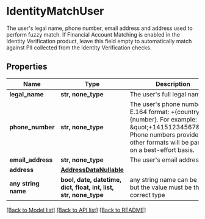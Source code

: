 # IdentityMatchUser

The user's legal name, phone number, email address and address used to perform fuzzy match. If Financial Account Matching is enabled in the Identity Verification product, leave this field empty to automatically match against PII collected from the Identity Verification checks.

## Properties
Name | Type | Description | Notes
------------ | ------------- | ------------- | -------------
**legal_name** | **str, none_type** | The user&#39;s full legal name. | [optional] 
**phone_number** | **str, none_type** | The user&#39;s phone number, in E.164 format: +{countrycode}{number}. For example: \&quot;+14151234567\&quot;. Phone numbers provided in other formats will be parsed on a best-effort basis. | [optional] 
**email_address** | **str, none_type** | The user&#39;s email address. | [optional] 
**address** | [**AddressDataNullable**](AddressDataNullable.md) |  | [optional] 
**any string name** | **bool, date, datetime, dict, float, int, list, str, none_type** | any string name can be used but the value must be the correct type | [optional]

[[Back to Model list]](../README.md#documentation-for-models) [[Back to API list]](../README.md#documentation-for-api-endpoints) [[Back to README]](../README.md)


